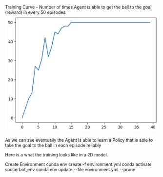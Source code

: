 
Training Curve - Number of times Agent is able to get the ball to the goal (reward) in every 50 episodes  
![alt text](image.png)

As we can see eventually the Agent is able to learn a Policy that is able to take the goal to the ball in each episode reliably


Here is a what the training looks like in a 2D model. 































Create Environment
conda env create -f environment.yml
conda activate soccerbot_env
conda env update --file environment.yml --prune
